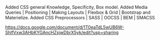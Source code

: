 
Added CSS general Knowledge, Specificity, Box model.
Added Media Queries | Positioning | Making Layouts |
Flexbox & Grid | Bootstrap and Materielize.
Added CSS Preprocessors | SASS | OOCSS | BEM | SMACSS



https://docs.google.com/document/d/1T0eaTdL5wUB6W-ShlfVxw3AHbKYGAncHZsjwDbrX5yk/edit?usp=sharing


